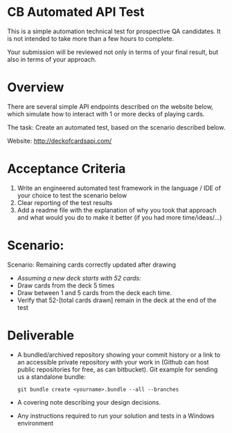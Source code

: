 # CB Automated API Test

This is a simple automation technical test for prospective QA candidates. It is not intended to take more than a few hours to complete.

Your submission will be reviewed not only in terms of your final result, but also in terms of your approach.

# Overview

There are several simple API endpoints described on the website below, which simulate how to interact with 1 or more decks of playing cards.

The task: Create an automated test, based on the scenario described below.

Website: http://deckofcardsapi.com/ 

# Acceptance Criteria
1. Write an engineered automated test framework in the language / IDE of your choice to test the scenario below
2. Clear reporting of the test results
3. Add a readme file with the explanation of why you took that approach and what would you do to make it better (if you had more time/ideas/...)

# Scenario:

Scenario: Remaining cards correctly updated after drawing
- *Assuming a new deck starts with 52 cards:*
- Draw cards from the deck 5 times
- Draw between 1 and 5 cards from the deck each time.
- Verify that 52-[total cards drawn] remain in the deck at the end of the test

# Deliverable

- A bundled/archived repository showing your commit history or a link to an accessible private repository with your work in (Github can host public repositories for free, as can bitbucket). Git example for sending us a standalone bundle:

   ``` git bundle create <yourname>.bundle --all --branches ```
  
- A covering note describing your design decisions.
- Any instructions required to run your solution and tests in a Windows environment
